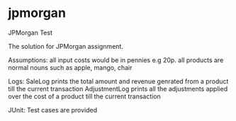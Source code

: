 # jpmorgan
JPMorgan Test

The solution for JPMorgan assignment.

Assumptions: 
all input costs would be in pennies e.g 20p.
all products are normal nouns such as apple, mango, chair

Logs: 
SaleLog prints the total amount and revenue genrated from a product till the current transaction
AdjustmentLog prints all the adjustments applied over the cost of a product till the current transaction

JUnit:
Test cases are provided

